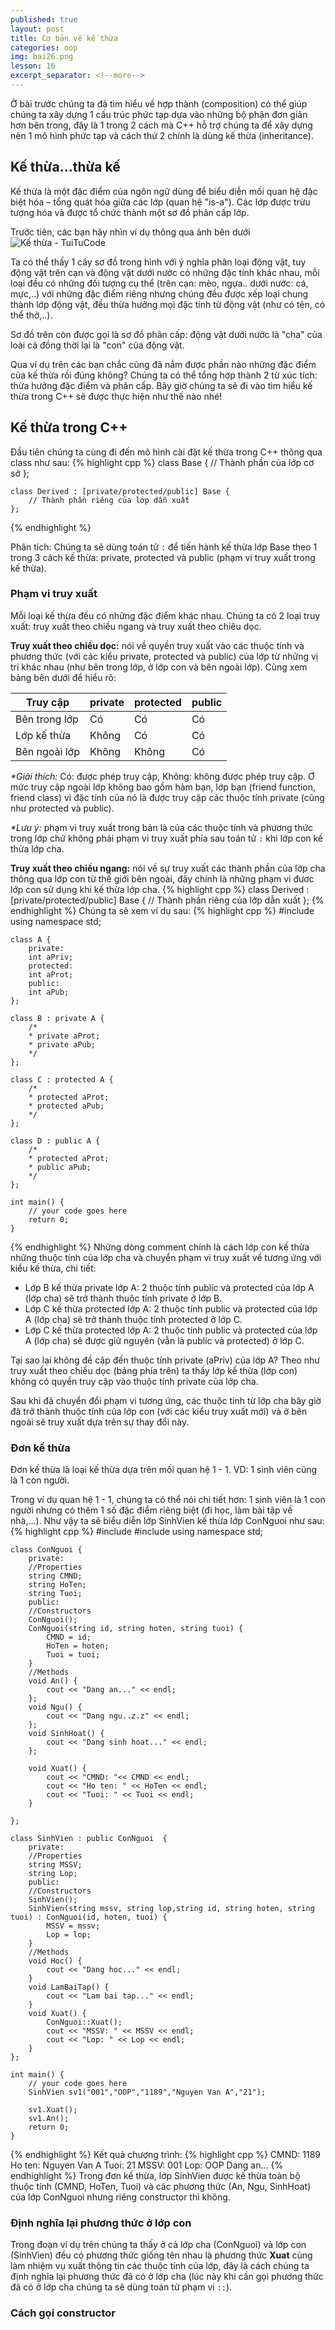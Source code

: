 ```yaml
---
published: true
layout: post
title: Cơ bản về kế thừa
categories: oop
img: bai26.png
lesson: 16
excerpt_separator: <!--more-->
---
```

Ở bài trước chúng ta đã tìm hiểu về hợp thành (composition) có thể giúp chúng ta xây dựng 1 cấu trúc phức tạp dựa vào những bộ phận đơn giản hơn bên trong, đây là 1 trong 2 cách mà C++ hỗ trợ chúng ta để xây dựng nên 1 mô hình phức tạp và cách thứ 2 chính là dùng kế thừa (inheritance).<!--more-->
## Kế thừa...thừa kế
Kế thừa là một đặc điểm của ngôn ngữ dùng để biểu diễn mối quan hệ đặc biệt hóa – tổng quát hóa giữa các lớp (quan hệ "is-a"). Các lớp được trừu tượng hóa và được tổ chức thành một sơ đồ phân cấp lớp.

Trước tiên, các bạn hãy nhìn ví dụ thông qua ảnh bên dưới
![Kế thừa - TuiTuCode](https://1.bp.blogspot.com/-xK39l74JKN8/XS2l8yl3z0I/AAAAAAAAAkU/2R2HGoO9JOEhTnp3jXYI3KBVUrmVwZwuACLcBGAs/s1600/Capture.PNG)

Ta có thể thấy 1 cây sơ đồ trong hình với ý nghĩa phân loại động vật, tuy động vật trên cạn và động vật dưới nước có những đặc tính khác nhau, mỗi loại đều có những đối tượng cụ thể (trên cạn: mèo, ngựa.. dưới nước: cá, mực,..) với những đặc điểm riêng nhưng chúng đều được xếp loại chung thành lớp động vật, đều thừa hưởng mọi đặc tính từ động vật (như có tên, có thể thở,..).

Sơ đồ trên còn được gọi là sơ đồ phân cấp: động vật dưới nước là "cha" của loài cá đồng thời lại là "con" của động vật.

Qua ví dụ trên các bạn chắc cũng đã nắm được phần nào những đặc điểm của kế thừa rồi đúng không? Chúng ta có thể tổng hợp thành 2 từ xúc tích: thừa hưởng đặc điểm và phân cấp. Bây giờ chúng ta sẽ đi vào tìm hiểu kế thừa trong C++ sẽ được thực hiện như thế nào nhé!

## Kế thừa trong C++
Đầu tiên chúng ta cùng đi đến mô hình cài đặt kế thừa trong C++ thông qua class như sau:
{% highlight cpp %}
	class Base {
    	// Thành phần của lớp cơ sở
    };
    
    class Derived : [private/protected/public] Base {
    	// Thành phần riêng của lớp dẫn xuất
    };
{% endhighlight %}

Phân tích: Chúng ta sẽ dùng toán tử ``:`` để tiến hành kế thừa lớp Base theo 1 trong 3 cách kế thừa: private, protected và public (phạm vi truy xuất trong kế thừa).

### Phạm vi truy xuất
Mỗi loại kế thừa đều có những đặc điểm khác nhau. Chúng ta có 2 loại truy xuất: truy xuất theo chiều ngang và truy xuất theo chiêu dọc.

**Truy xuất theo chiều dọc:** nói về quyền truy xuất vào các thuộc tính và phương thức (với các kiểu private, protected và public) của lớp từ những vị trí khác nhau (như bên trong lớp, ở lớp con và bên ngoài lớp). Cùng xem bảng bên dưới để hiểu rõ:

<table class="table">
<thead>
<tr class="header">
<th>Truy cập</th>
<th>private</th>
<th>protected</th>
<th>public</th>
</tr>
</thead>
<tbody>
<tr>
<td markdown="span">Bên trong lớp</td>
<td markdown="span">Có</td>
<td markdown="span">Có</td>
<td markdown="span">Có</td>
</tr>
<tr>
<td markdown="span">Lớp kế thừa</td>
<td markdown="span">Không</td>
<td markdown="span">Có</td>
<td markdown="span">Có</td>
</tr>
<tr>
<td markdown="span">Bên ngoài lớp</td>
<td markdown="span">Không</td>
<td markdown="span">Không</td>
<td markdown="span">Có</td>
</tr>
</tbody>
</table>

_*Giải thích:_  Có: được phép truy cập, Không: không được phép truy cập. Ơ mức truy cập ngoài lớp không bao gồm hàm bạn, lớp bạn (friend function, friend class) vì đặc tính của nó là được truy cập các thuộc tính private (cũng như protected và public).

_*Lưu ý:_ phạm vi truy xuất trong bản là của các thuộc tính và phương thức trong lớp chứ không phải phạm vi truy xuất phía sau toán tử ``:`` khi lớp con kế thừa lớp cha. 

**Truy xuất theo chiều ngang:** nói về sự truy xuất các thành phần của lớp cha thông qua lớp con từ thế giới bên ngoài, đây chính là những phạm vi đươc lớp con sử dụng khi kế thừa lớp cha.
{% highlight cpp %}
	class Derived : [private/protected/public] Base {
    	// Thành phần riêng của lớp dẫn xuất
    };
{% endhighlight %}
Chúng ta sẽ xem ví dụ sau:
{% highlight cpp %}
    #include <iostream>
    using namespace std;
     
    class A {
    	private:
    	int aPriv;
    	protected:
    	int aProt;
    	public:
    	int aPub;
    };
     
    class B : private A {
    	/* 
    	* private aProt;
    	* private aPub;
    	*/
    };
     
    class C : protected A {
    	/* 
    	* protected aProt;
    	* protected aPub;
    	*/
    };
     
    class D : public A {
    	/* 
    	* protected aProt;
    	* public aPub;
    	*/
    };
     
    int main() {
    	// your code goes here
    	return 0;
    }
{% endhighlight %}
Những dòng comment chính là cách lớp con kế thừa những thuộc tính của lớp cha và chuyển phạm vi truy xuất về tương ứng với kiểu kế thừa, chi tiết:
  - Lớp B kế thừa private lớp A: 2 thuộc tính public và protected của lớp A (lớp cha) sẽ trở thành thuộc tính private ở lớp B.
  - Lớp C kế thừa protected lớp A: 2 thuộc tính public và protected của lớp A (lớp cha) sẽ trở thành thuộc tính protected ở lớp C.
  - Lớp C kế thừa protected lớp A: 2 thuộc tính public và protected của lớp A (lớp cha) sẽ được giữ nguyên (vẫn là public và protected) ở lớp C.

Tại sao lại không đề cập đến thuộc tính private (aPriv) của lớp A? Theo như truy xuất theo chiều dọc (bảng phía trên) ta thấy lớp kế thừa (lớp con) không có quyền truy cập vào thuộc tính private của lớp cha.
  
Sau khi đã chuyển đổi phạm vi tương ứng, các thuộc tính từ lớp cha bây giờ đã trở thành thuộc tính của lớp con (với các kiểu truy xuất mới) và ở bên ngoài sẽ truy xuất dựa trên sự thay đổi này.
### Đơn kế thừa
Đơn kế thừa là loại kế thừa dựa trên mối quan hệ 1 - 1. VD: 1 sinh viên cũng là 1 con người.

Trong ví dụ quan hệ 1 - 1, chúng ta có thể nói chi tiết hơn: 1 sinh viên là 1 con người nhưng có thêm 1 số đặc điểm riêng biệt (đi học, làm bài tập về nhà,...). Như vậy ta sẽ biểu diễn lớp SinhVien kế thừa lớp ConNguoi như sau:
{% highlight cpp %}
    #include <iostream>
    #include <string>
    using namespace std;
     
    class ConNguoi {
    	private:
    	//Properties
    	string CMND;
    	string HoTen;
    	string Tuoi;
    	public:
    	//Constructors
    	ConNguoi();
    	ConNguoi(string id, string hoten, string tuoi) {
    		CMND = id;
    		HoTen = hoten;
    		Tuoi = tuoi;
    	}
    	//Methods
    	void An() {
    		cout << "Dang an..." << endl;
    	};
    	void Ngu() {
    		cout << "Dang ngu..z.z" << endl;
    	};
    	void SinhHoat() {
    		cout << "Dang sinh hoat..." << endl;
    	};
     
    	void Xuat() {
    		cout << "CMND: "<< CMND << endl;
    		cout << "Ho ten: " << HoTen << endl;
    		cout << "Tuoi: " << Tuoi << endl;
    	}
     
    };
     
    class SinhVien : public ConNguoi  {
    	private:
    	//Properties
    	string MSSV;
    	string Lop;
    	public:
    	//Constructors
    	SinhVien();
    	SinhVien(string mssv, string lop,string id, string hoten, string tuoi) : ConNguoi(id, hoten, tuoi) {
    		MSSV = mssv;
    		Lop = lop;
    	}
    	//Methods
    	void Hoc() {
    		cout << "Dang hoc..." << endl;
    	}
    	void LamBaiTap() {
    		cout << "Lam bai tap..." << endl;
    	}
    	void Xuat() {
    		ConNguoi::Xuat();
    		cout << "MSSV: " << MSSV << endl;
    		cout << "Lop: " << Lop << endl;
    	}
    };
     
    int main() {
    	// your code goes here
    	SinhVien sv1("001","OOP","1189","Nguyen Van A","21");
     
    	sv1.Xuat();
  		sv1.An();
    	return 0;
    }
{% endhighlight %}
Kết quả chương trình:
{% highlight cpp %}
	CMND: 1189
	Ho ten: Nguyen Van A
	Tuoi: 21
	MSSV: 001
	Lop: OOP
	Dang an...
{% endhighlight %}
Trong đơn kế thừa, lớp SinhVien được kế thừa toàn bộ thuộc tính (CMND, HoTen, Tuoi) và các phương thức (An, Ngu, SinhHoat) của lớp ConNguoi nhưng riêng constructor thì không.
### Định nghĩa lại phương thức ở lớp con
Trong đoạn ví dụ trên chúng ta thấy ở cả lớp cha (ConNguoi) và lớp con (SinhVien) đều có phương thức giống tên nhau là phương thức **Xuat** cùng làm nhiệm vụ xuất thông tin các thuộc tính của lớp, đây là cách chúng ta định nghĩa lại phương thức đã có ở lớp cha (lúc này khi cần gọi phương thức đã có ở lớp cha chúng ta sẽ dùng toán tử phạm vi ``::``).
### Cách gọi constructor
